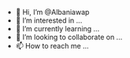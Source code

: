 - 👋 Hi, I’m @Albaniawap
- 👀 I’m interested in ...
- 🌱 I’m currently learning ...
- 💞️ I’m looking to collaborate on ...
- 📫 How to reach me ...

<!---
Albaniawap/Albaniawap is a ✨ special ✨ repository because its `README.md` (this file) appears on your GitHub profile.
You can click the Preview link to take a look at your changes.
--->
